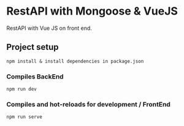 # RestAPI with Mongoose & VueJS
RestAPI with Vue JS on front end. 

## Project setup
```
npm install & install dependencies in package.json
```
### Compiles BackEnd
```
npm run dev
```

### Compiles and hot-reloads for development / FrontEnd
```
npm run serve
```
